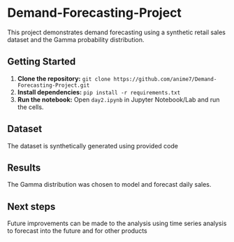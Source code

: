 # Demand-Forecasting-Project

This project demonstrates demand forecasting using a synthetic retail sales dataset and the Gamma probability distribution.

## Getting Started


1. **Clone the repository:**  `git clone https://github.com/anime7/Demand-Forecasting-Project.git`
2. **Install dependencies:** `pip install -r requirements.txt`
3. **Run the notebook:** Open `day2.ipynb` in Jupyter Notebook/Lab and run the cells.


## Dataset

The dataset is synthetically generated using provided code



## Results
The Gamma distribution was chosen to model and forecast daily sales.


## Next steps
Future improvements can be made to the analysis using time series analysis to forecast into the future and for other products 
